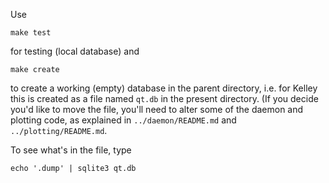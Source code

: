 Use

    make test

for testing (local database) and

    make create

to create a working (empty) database in the parent directory, i.e. for Kelley
this is created as a file named `qt.db` in the present directory. (If you
decide you'd like to move the file, you'll need to alter some of the daemon and
plotting code, as explained in `../daemon/README.md` and
`../plotting/README.md`.

To see what's in the file, type

    echo '.dump' | sqlite3 qt.db 


